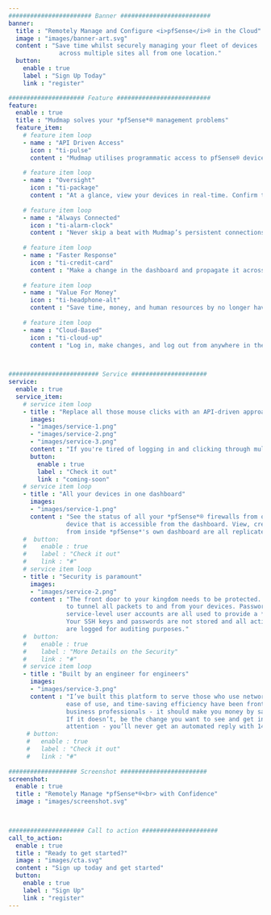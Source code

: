 ```yaml
---
####################### Banner #########################
banner:
  title : "Remotely Manage and Configure <i>pfSense</i>® in the Cloud"
  image : "images/banner-art.svg"
  content : "Save time whilst securely managing your fleet of devices 
              across multiple sites all from one location."
  button:
    enable : true
    label : "Sign Up Today"
    link : "register"

##################### Feature ##########################
feature:
  enable : true
  title : "Mudmap solves your *pfSense*® management problems"
  feature_item:
    # feature item loop
    - name : "API Driven Access"
      icon : "ti-pulse"
      content : "Mudmap utilises programmatic access to pfSense® devices allowing for single or multi-device configuration."
      
    # feature item loop
    - name : "Oversight"
      icon : "ti-package"
      content : "At a glance, view your devices in real-time. Confirm the status of each device without opening an SSH tunnel or VPN connection."
      
    # feature item loop
    - name : "Always Connected"
      icon : "ti-alarm-clock"
      content : "Never skip a beat with Mudmap’s persistent connections. Let it be your Single-Pane-of-Glass to view the status of your devices."
      
    # feature item loop
    - name : "Faster Response"
      icon : "ti-credit-card"
      content : "Make a change in the dashboard and propagate it across as many devices as needed. Updating rules, alias' and more, is now easy with our interface."
      
    # feature item loop
    - name : "Value For Money"
      icon : "ti-headphone-alt"
      content : "Save time, money, and human resources by no longer having to open an SSH or VPN connection to gain insights or make changes to, your appliances."
      
    # feature item loop
    - name : "Cloud-Based"
      icon : "ti-cloud-up"
      content : "Log in, make changes, and log out from anywhere in the world. No longer are you limited by SSH keys or VPN profiles tied to a particular asset inside your network."
      


######################### Service #####################
service:
  enable : true
  service_item:
    # service item loop
    - title : "Replace all those mouse clicks with an API-driven approach."
      images:
      - "images/service-1.png"
      - "images/service-2.png"
      - "images/service-3.png"
      content : "If you're tired of logging in and clicking through multiple panels and tabs then Mudmap has your back. Mudmap deploys an API to your firewall making remote manipulation easy. Now you can use one platform to view, update or delete records on your devices."
      button:
        enable : true
        label : "Check it out"
        link : "coming-soon"
    # service item loop
    - title : "All your devices in one dashboard"
      images:
      - "images/service-1.png"
      content : "See the status of all your *pfSense*® firewalls from one page. You can also get a detailed view of any
                device that is accessible from the dashboard. View, create, update or delete operations you're used to
                from inside *pfSense*'s own dashboard are all replicated within Mudmap. Everything in one location."
    #  button:
    #    enable : true
    #    label : "Check it out"
    #    link : "#"
    # service item loop
    - title : "Security is paramount"
      images:
      - "images/service-2.png"
      content : "The front door to your kingdom needs to be protected. That's why SSH is used under the hood
                to tunnel all packets to and from your devices. Passwordless-SSH, API token authentication, and
                service-level user accounts are all used to provide a *defence-in-depth* approach to security.
                Your SSH keys and passwords are not stored and all actions within the application and on your device
                are logged for auditing purposes."
    #  button:
    #    enable : true
    #    label : "More Details on the Security"
    #    link : "#"
    # service item loop
    - title : "Built by an engineer for engineers"
      images:
      - "images/service-3.png"
      content : "I’ve built this platform to serve those who use network security appliances every day. Security,
                ease of use, and time-saving efficiency have been front of mind. Mudmap is meant for engineers and
                business professionals - it should make you money by saving time and personnel dissatisfaction. 
                If it doesn’t, be the change you want to see and get in touch. You will always have my undivided 
                attention - you’ll never get an automated reply with 14 days SLA turnaround!"
     # button: 
     #   enable : true
     #   label : "Check it out"
     #   link : "#"
        
################### Screenshot ########################
screenshot:
  enable : true
  title : "Remotely Manage *pfSense*®<br> with Confidence"
  image : "images/screenshot.svg"

  

##################### Call to action #####################
call_to_action:
  enable : true
  title : "Ready to get started?"
  image : "images/cta.svg"
  content : "Sign up today and get started"
  button:
    enable : true
    label : "Sign Up"
    link : "register"
---
```

